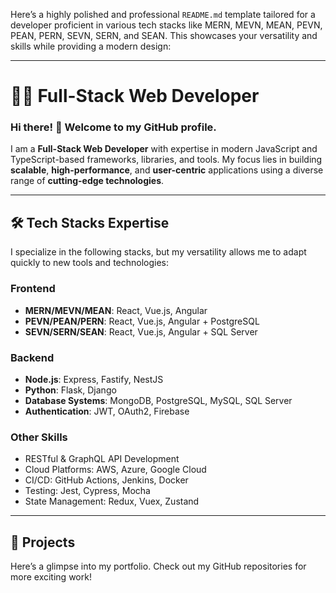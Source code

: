 Here’s a highly polished and professional `README.md` template tailored for a developer proficient in various tech stacks like MERN, MEVN, MEAN, PEVN, PEAN, PERN, SEVN, SERN, and SEAN. This showcases your versatility and skills while providing a modern design:

---

# 👨‍💻 Full-Stack Web Developer  

### Hi there! 👋 Welcome to my GitHub profile.  
I am a **Full-Stack Web Developer** with expertise in modern JavaScript and TypeScript-based frameworks, libraries, and tools. My focus lies in building **scalable**, **high-performance**, and **user-centric** applications using a diverse range of **cutting-edge technologies**.  

---

## 🛠️ **Tech Stacks Expertise**

I specialize in the following stacks, but my versatility allows me to adapt quickly to new tools and technologies:

### Frontend
- **MERN/MEVN/MEAN**: React, Vue.js, Angular
- **PEVN/PEAN/PERN**: React, Vue.js, Angular + PostgreSQL
- **SEVN/SERN/SEAN**: React, Vue.js, Angular + SQL Server  

### Backend
- **Node.js**: Express, Fastify, NestJS  
- **Python**: Flask, Django  
- **Database Systems**: MongoDB, PostgreSQL, MySQL, SQL Server  
- **Authentication**: JWT, OAuth2, Firebase  

### Other Skills
- RESTful & GraphQL API Development  
- Cloud Platforms: AWS, Azure, Google Cloud  
- CI/CD: GitHub Actions, Jenkins, Docker  
- Testing: Jest, Cypress, Mocha  
- State Management: Redux, Vuex, Zustand  

---

## 📂 **Projects**

Here’s a glimpse into my portfolio. Check out my GitHub repositories for more exciting work!  


